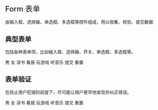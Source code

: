 # Form 表单

由输入框、选择器、单选框、多选框等控件组成，用以收集、校验、提交数据</p>

## 典型表单

包括各种表单项，比如输入框、选择器、开关、单选框、多选框等。

<div class="mt-10">
    <fox-form :model="formData" label-position="right">
        <fox-form-item prop="name" label="名称">
            <fox-input v-model="formData.name"></fox-input>
        </fox-form-item>
        <fox-form-item prop="sex" label="性别">
            <fox-radio-group v-model="formData.sex">
                <fox-radio label="1">男</fox-radio>
                <fox-radio label="0">女</fox-radio>
            </fox-radio-group>
        </fox-form-item>
        <fox-form-item prop="like" label="爱好">
            <fox-checkbox-group v-model="formData.like">
                <fox-checkbox label="1">读书</fox-checkbox>
                <fox-checkbox label="2">看报</fox-checkbox>
                <fox-checkbox label="3">玩游戏</fox-checkbox>
                <fox-checkbox label="4">听音乐</fox-checkbox>
            </fox-checkbox-group>
        </fox-form-item>
        <fox-form-item prop="status" label="状态">
            <fox-switch v-model="formData.status"></fox-switch>
        </fox-form-item>
        <fox-form-item>
            <fox-button type="primary" @click="handleSubmit">提交</fox-button>
            <fox-button>重置</fox-button>
        </fox-form-item>
    </fox-form>
</div>

## 表单验证

在防止用户犯错的前提下，尽可能让用户更早地发现并纠正错误。

<div class="mt-10">
    <fox-form :model="formData" :rules="rules" ref="form1" label-position="right">
        <fox-form-item prop="name" label="名称">
            <fox-input v-model="formData.name"></fox-input>
        </fox-form-item>
        <fox-form-item prop="sex" label="性别">
            <fox-radio-group v-model="formData.sex">
                <fox-radio label="1">男</fox-radio>
                <fox-radio label="0">女</fox-radio>
            </fox-radio-group>
        </fox-form-item>
        <fox-form-item prop="like" label="爱好">
            <fox-checkbox-group v-model="formData.like">
                <fox-checkbox label="1">读书</fox-checkbox>
                <fox-checkbox label="2">看报</fox-checkbox>
                <fox-checkbox label="3">玩游戏</fox-checkbox>
                <fox-checkbox label="4">听音乐</fox-checkbox>
            </fox-checkbox-group>
        </fox-form-item>
        <fox-form-item prop="status" label="状态">
            <fox-switch v-model="formData.status"></fox-switch>
        </fox-form-item>
        <fox-form-item>
            <fox-button type="primary" @click="handleSubmit">提交</fox-button>
            <fox-button>重置</fox-button>
        </fox-form-item>
    </fox-form>
</div>

<script>
export default {
    data() {
        return {
            formData: {
                name: "",
                sex: "",
                like: [],
                status: "",
            },
            rules: {
                name: [{ required: true, message: "名称不能为空", tiggers: ["change", "blur"] }],
                sex: [{ required: true, message: "性别为必选项", tiggers: "change" }],
                like: [{ required: true, type: "array", message: "爱好为必选项", tiggers: "change" }],
            },
        };
    },
    methods: {
        handleSubmit(val) {
            this.$refs["form1"].validate(valid => {
                if (valid) {
                    window.alert("提交成功");
                } else {
                    window.alert("表单校验失败");
                }
            });
        },
        ok1() {
            this.value = false;
        },
        cancel1() {
            this.value = false;
        },
    },
};
</script>

<style lang="scss" scoped>
.my-svg-path {
    stroke-dasharray: 252.2px, 252.2px;
    stroke-dashoffset: 110px;
    transition: stroke-dashoffset 0.6s ease 0s, stroke 0.6s ease 0s;
    //     transform: rotateZ(90deg);
    //     transform-origin: 50% 50%;
    transition: stroke-dashoffset 0.6s ease 0s, stroke 0.6s ease 0s;
}
.page-form {
    font-size: 14px;
    background-color: #fff;
}
.page-form-item {
    padding: 20px;
}
h1 {
    font-weight: 500;
    font-size: 1.7em;
}
.page-form-item-content {
    padding: 20px;
    border: 1px solid #eeeeee;
}
.progress-item + .progress-item {
    margin-top: 20px;
}
</style>

